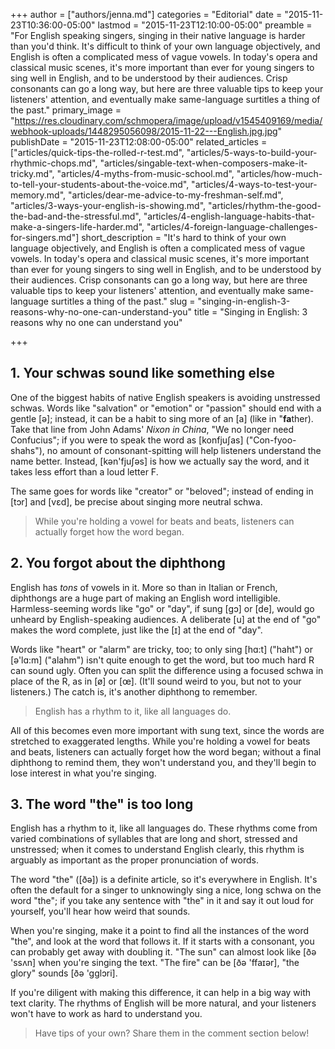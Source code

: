 +++
author = ["authors/jenna.md"]
categories = "Editorial"
date = "2015-11-23T10:36:00-05:00"
lastmod = "2015-11-23T12:10:00-05:00"
preamble = "For English speaking singers, singing in their native language is harder than you'd think. It's difficult to think of your own language objectively, and English is often a complicated mess of vague vowels. In today's opera and classical music scenes, it's more important than ever for young singers to sing well in English, and to be understood by their audiences. Crisp consonants can go a long way, but here are three valuable tips to keep your listeners' attention, and eventually make same-language surtitles a thing of the past."
primary_image = "https://res.cloudinary.com/schmopera/image/upload/v1545409169/media/webhook-uploads/1448295056098/2015-11-22---English.jpg.jpg"
publishDate = "2015-11-23T12:08:00-05:00"
related_articles = ["articles/quick-tips-the-rolled-r-test.md", "articles/5-ways-to-build-your-rhythmic-chops.md", "articles/singable-text-when-composers-make-it-tricky.md", "articles/4-myths-from-music-school.md", "articles/how-much-to-tell-your-students-about-the-voice.md", "articles/4-ways-to-test-your-memory.md", "articles/dear-me-advice-to-my-freshman-self.md", "articles/3-ways-your-english-is-showing.md", "articles/rhythm-the-good-the-bad-and-the-stressful.md", "articles/4-english-language-habits-that-make-a-singers-life-harder.md", "articles/4-foreign-language-challenges-for-singers.md"]
short_description = "It&#039;s hard to think of your own language objectively, and English is often a complicated mess of vague vowels. In today&#039;s opera and classical music scenes, it&#039;s more important than ever for young singers to sing well in English, and to be understood by their audiences. Crisp consonants can go a long way, but here are three valuable tips to keep your listeners&#039; attention, and eventually make same-language surtitles a thing of the past."
slug = "singing-in-english-3-reasons-why-no-one-can-understand-you"
title = "Singing in English: 3 reasons why no one can understand you"

+++
## 1. Your schwas sound like something else

One of the biggest habits of native English speakers is avoiding unstressed schwas. Words like "salvation" or "emotion" or "passion" should end with a gentle \[ə\]; instead, it can be a habit to sing more of an \[a\] (like in "**fa**ther). Take that line from John Adams' _Nixon in China_, "We no longer need Confucius"; if you were to speak the word as \[konfjuʃas\] ("Con-fyoo-shahs"), no amount of consonant-spitting will help listeners understand the name better. Instead, \[kən'fjuʃəs\] is how we actually say the word, and it takes less effort than a loud letter F.

The same goes for words like "creator" or "beloved"; instead of ending in \[tɔr\] and \[vɛd\], be precise about singing more neutral schwa.

>While you're holding a vowel for beats and beats, listeners can actually forget how the word began.

## 2. You forgot about the diphthong

English has _tons_ of vowels in it. More so than in Italian or French, diphthongs are a huge part of making an English word intelligible. Harmless-seeming words like "go" or "day", if sung \[gɔ\] or \[de\], would go unheard by English-speaking audiences. A deliberate \[u\] at the end of "go" makes the word complete, just like the \[ɪ\] at the end of "day".

Words like "heart" or "alarm" are tricky, too; to only sing \[hɑ:t\] ("haht") or \[ə'lɑ:m\] ("alahm") isn't quite enough to get the word, but too much hard R can sound ugly. Often you can split the difference using a focused schwa in place of the R, as in \[ø\] or \[œ\]. (It'll sound weird to you, but not to your listeners.) The catch is, it's another diphthong to remember.

>English has a rhythm to it, like all languages do.

All of this becomes even more important with sung text, since the words are stretched to exaggerated lengths. While you're holding a vowel for beats and beats, listeners can actually forget how the word began; without a final diphthong to remind them, they won't understand you, and they'll begin to lose interest in what you're singing.

## 3. The word "the" is too long

English has a rhythm to it, like all languages do. These rhythms come from varied combinations of syllables that are long and short, stressed and unstressed; when it comes to understand English clearly, this rhythm is arguably as important as the proper pronunciation of words.

The word "the" (\[ðə\]) is a definite article, so it's everywhere in English. It's often the default for a singer to unknowingly sing a nice, long schwa on the word "the"; if you take any sentence with "the" in it and say it out loud for yourself, you'll hear how weird that sounds.

When you're singing, make it a point to find all the instances of the word "the", and look at the word that follows it. If it starts with a consonant, you can probably get away with doubling it. "The sun" can almost look like \[ðə 'ssʌn\] when you're singing the text. "The fire" can be \[ðə 'ffaɪər\], "the glory" sounds \[ðə 'gglɔri\].

If you're diligent with making this difference, it can help in a big way with text clarity. The rhythms of English will be more natural, and your listeners won't have to work as hard to understand you.

> Have tips of your own? Share them in the comment section below!